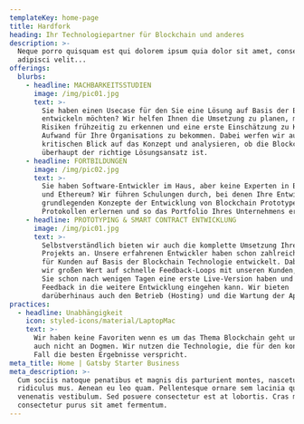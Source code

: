 ```yaml
---
templateKey: home-page
title: Hardfork
heading: Ihr Technologiepartner für Blockchain und anderes
description: >-
  Neque porro quisquam est qui dolorem ipsum quia dolor sit amet, consectetur,
  adipisci velit...
offerings:
  blurbs:
    - headline: MACHBARKEITSSTUDIEN
      image: /img/pic01.jpg
      text: >-
        Sie haben einen Usecase für den Sie eine Lösung auf Basis der Blockchain
        entwickeln möchten? Wir helfen Ihnen die Umsetzung zu planen, mögliche
        Risiken frühzeitig zu erkennen und eine erste Einschätzung zu Kosten und
        Aufwand für Ihre Organisations zu bekommen. Dabei werfen wir auch einen
        kritischen Blick auf das Konzept und analysieren, ob die Blockchain
        überhaupt der richtige Lösungsansatz ist.
    - headline: FORTBILDUNGEN
      image: /img/pic02.jpg
      text: >-
        Sie haben Software-Entwickler im Haus, aber keine Experten in Blockchain
        und Ethereum? Wir führen Schulungen durch, bei denen Ihre Entwickler die
        grundlegenden Konzepte der Entwicklung von Blockchain Prototypen und
        Protokollen erlernen und so das Portfolio Ihres Unternehmens erweitern.
    - headline: PROTOTYPING & SMART CONTRACT ENTWICKLUNG
      image: /img/pic01.jpg
      text: >-
        Selbstverständlich bieten wir auch die komplette Umsetzung Ihres
        Projekts an. Unsere erfahrenen Entwickler haben schon zahlreiche Apps
        für Kunden auf Basis der Blockchain Technologie entwickelt. Dabei legen
        wir großen Wert auf schnelle Feedback-Loops mit unseren Kunden, so dass
        Sie schon nach wenigen Tagen eine erste Live-Version haben und Ihr
        Feedback in die weitere Entwicklung eingehen kann. Wir bieten
        darüberhinaus auch den Betrieb (Hosting) und die Wartung der Apps an.
practices:
  - headline: Unabhängigkeit
    icon: styled-icons/material/LaptopMac
    text: >-
      Wir haben keine Favoriten wenn es um das Thema Blockchain geht und glauben
      auch nicht an Dogmen. Wir nutzen die Technologie, die für den konkreten
      Fall die besten Ergebnisse verspricht.
meta_title: Home | Gatsby Starter Business
meta_description: >-
  Cum sociis natoque penatibus et magnis dis parturient montes, nascetur
  ridiculus mus. Aenean eu leo quam. Pellentesque ornare sem lacinia quam
  venenatis vestibulum. Sed posuere consectetur est at lobortis. Cras mattis
  consectetur purus sit amet fermentum.
---
```


